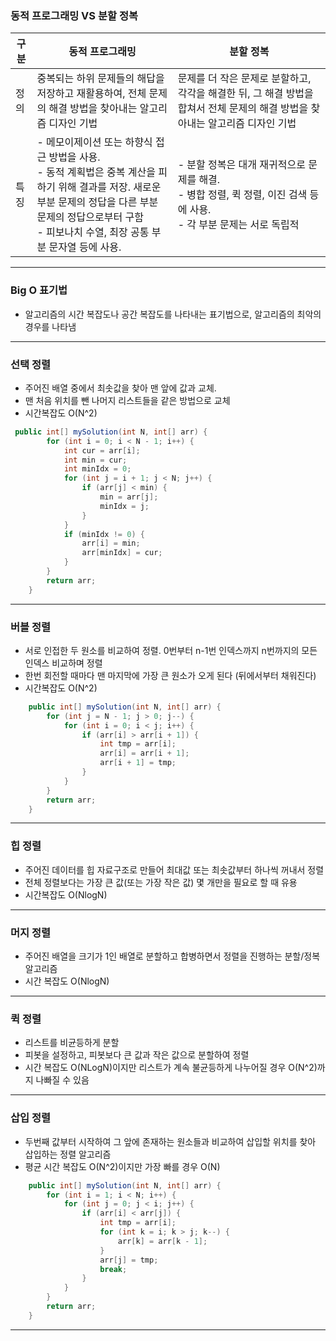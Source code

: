 ### 동적 프로그래밍 VS 분할 정복

| 구분 | 동적 프로그래밍                                                                                                                                                                                                        | 분할 정복                                                                                                                     |
| ---- | ---------------------------------------------------------------------------------------------------------------------------------------------------------------------------------------------------------------------- | ----------------------------------------------------------------------------------------------------------------------------- |
| 정의 | 중복되는 하위 문제들의 해답을 저장하고 재활용하여, 전체 문제의 해결 방법을 찾아내는 알고리즘 디자인 기법                                                                                                               | 문제를 더 작은 문제로 분할하고, 각각을 해결한 뒤, 그 해결 방법을 합쳐서 전체 문제의 해결 방법을 찾아내는 알고리즘 디자인 기법 |
| 특징 | - 메모이제이션 또는 하향식 접근 방법을 사용.<br>- 동적 계획법은 중복 계산을 피하기 위해 결과를 저장. 새로운 부분 문제의 정답을 다른 부분 문제의 정답으로부터 구함<br>- 피보나치 수열, 최장 공통 부분 문자열 등에 사용. | - 분할 정복은 대개 재귀적으로 문제를 해결.<br>- 병합 정렬, 퀵 정렬, 이진 검색 등에 사용.<br>- 각 부분 문제는 서로 독립적      |

---

### Big O 표기법

- 알고리즘의 시간 복잡도나 공간 복잡도를 나타내는 표기법으로, 알고리즘의 최악의 경우를 나타냄

---

### 선택 정렬

- 주어진 배열 중에서 최솟값을 찾아 맨 앞에 값과 교체.
- 맨 처음 위치를 뺀 나머지 리스트들을 같은 방법으로 교체
- 시간복잡도 O(N^2)

```java
 public int[] mySolution(int N, int[] arr) {
        for (int i = 0; i < N - 1; i++) {
            int cur = arr[i];
            int min = cur;
            int minIdx = 0;
            for (int j = i + 1; j < N; j++) {
                if (arr[j] < min) {
                    min = arr[j];
                    minIdx = j;
                }
            }
            if (minIdx != 0) {
                arr[i] = min;
                arr[minIdx] = cur;
            }
        }
        return arr;
    }
```

---

### 버블 정렬

- 서로 인접한 두 원소를 비교하여 정렬. 0번부터 n-1번 인덱스까지 n번까지의 모든 인덱스 비교하며 정렬
- 한번 회전할 때마다 맨 마지막에 가장 큰 원소가 오게 된다 (뒤에서부터 채워진다)
- 시간복잡도 O(N^2)

```java
    public int[] mySolution(int N, int[] arr) {
        for (int j = N - 1; j > 0; j--) {
            for (int i = 0; i < j; i++) {
                if (arr[i] > arr[i + 1]) {
                    int tmp = arr[i];
                    arr[i] = arr[i + 1];
                    arr[i + 1] = tmp;
                }
            }
        }
        return arr;
    }
```

---

### 힙 정렬

- 주어진 데이터를 힙 자료구조로 만들어 최대값 또는 최솟값부터 하나씩 꺼내서 정렬
- 전체 정렬보다는 가장 큰 값(또는 가장 작은 값) 몇 개만을 필요로 할 때 유용
- 시간복잡도 O(NlogN)

---

### 머지 정렬

- 주어진 배열을 크기가 1인 배열로 분할하고 합병하면서 정렬을 진행하는 분할/정복 알고리즘
- 시간 복잡도 O(NlogN)

---

### 퀵 정렬

- 리스트를 비균등하게 분할
- 피봇을 설정하고, 피봇보다 큰 값과 작은 값으로 분할하여 정렬
- 시간 복잡도 O(NLogN)이지만 리스트가 계속 불균등하게 나누어질 경우 O(N^2)까지 나빠질 수 있음

---

### 삽입 정렬

- 두번째 값부터 시작하여 그 앞에 존재하는 원소들과 비교하여 삽입할 위치를 찾아 삽입하는 정렬 알고리즘
- 평균 시간 복잡도 O(N^2)이지만 가장 빠를 경우 O(N)

```java
    public int[] mySolution(int N, int[] arr) {
        for (int i = 1; i < N; i++) {
            for (int j = 0; j < i; j++) {
                if (arr[i] < arr[j]) {
                    int tmp = arr[i];
                    for (int k = i; k > j; k--) {
                        arr[k] = arr[k - 1];
                    }
                    arr[j] = tmp;
                    break;
                }
            }
        }
        return arr;
    }
```

---
